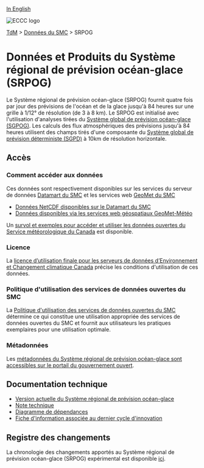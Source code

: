 [In English](readme_riops_en.md)

![ECCC logo](../../img_eccc-logo.png)

[TdM](../../readme_fr.md) > [Données du SMC](../readme_fr.md) > SRPOG

# Données et Produits du Système régional de prévision océan-glace (SRPOG)

Le Système régional de prévision océan-glace (SRPOG) fournit quatre fois par jour des prévisions de l'océan et de la glace jusqu'à 84 heures sur une grille à 1/12° de résolution (de 3 à 8 km). Le SRPOG est initialisé avec l'utilisation d'analyses tirées du [Système global de prévision océan-glace (SGPOG)](../nwp_giops/readme_giops_fr.md). Les calculs des flux atmosphériques des prévisions jusqu'à 84 heures utilisent des champs tirés d'une composante du [Système global de prévision déterministe (SGPD)](../nwp_gdps/readme_gdps_fr.md) à 10km de résolution horizontale.

## Accès

### Comment accéder aux données

Ces données sont respectivement disponibles sur les services du serveur de données [Datamart du SMC](../../msc-datamart/readme_fr.md) et les services web [GeoMet du SMC](../../msc-geomet/readme_fr.md) 

* [Données NetCDF disponibles sur le Datamart du SMC](readme_riops-datamart_fr.md)
* [Données disponibles via les services web géospatiaux GeoMet-Météo](../../msc-geomet/readme_fr.md)

Un [survol et exemples pour accéder et utiliser les données ouvertes du Service météorologique du Canada](../../usage/readme_fr.md) est disponible.

### Licence

La [licence d’utilisation finale pour les serveurs de données d’Environnement et Changement climatique Canada](../../licence/readme_fr.md) précise les conditions d'utilisation de ces données.

### Politique d'utilisation des services de données ouvertes du SMC

La [Politique d'utilisation des services de données ouvertes du SMC](../../usage-policy/readme_fr.md) détermine ce qui constitue une utilisation appropriée des services de données ouvertes du SMC et fournit aux utilisateurs les pratiques exemplaires pour une utilisation optimale.

### Métadonnées

Les [métadonnées du Système régional de prévision océan-glace sont accessibles sur le portail du gouvernement ouvert](https://open.canada.ca/data/fr/dataset/66caa8cc-0e9c-4fdb-ae40-fab9c255b811).

## Documentation technique

* [Version actuelle du Système régional de prévision océan-glace](https://collaboration.cmc.ec.gc.ca/cmc/CMOI/product_guide/docs/tech_specifications/tech_specifications_RIOPS_f.pdf)
* [Note technique](https://collaboration.cmc.ec.gc.ca/cmc/CMOI/product_guide/docs/tech_notes/technote_riops_f.pdf)
* [Diagramme de dépendances](https://collaboration.cmc.ec.gc.ca/cmc/cmos/public_doc/msc-data/nwep-dependency-diagrams/system_RIOPS_fr.svg)
* [Fiche d'information associée au dernier cycle d'innovation](https://collaboration.cmc.ec.gc.ca/cmc/cmoi/product_guide/docs/fact_sheets/factsheet_riops_f.pdf)

## Registre des changements 

La chronologie des changements apportés au Système régional de prévision océan-glace (SRPOG) expérimental est disponible [ici](changelog_riops_fr.md).
